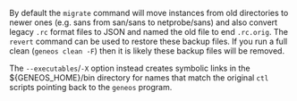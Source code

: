 By default the `migrate` command will move instances from old directories to newer ones (e.g. sans from san/sans to netprobe/sans) and also convert legacy `.rc` format files to JSON and named the old file to end `.rc.orig`. The `revert` command can be used to restore these backup files. If you run a full clean (`geneos clean -F`) then it is likely these backup files will be removed.

The `--executables`/`-X` option instead creates symbolic links in the ${GENEOS_HOME}/bin directory for names that match the original `ctl` scripts pointing back to the `geneos` program.
